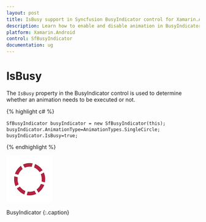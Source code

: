 ```yaml
---
layout: post
title: IsBusy support in Syncfusion BusyIndicator control for Xamarin.Android
description: Learn how to enable and disable animation in BusyIndicator
platform: Xamarin.Android
control: SfBusyIndicator
documentation: ug
---
```


# IsBusy

The `IsBusy` property in the BusyIndicator control is used to determine whether an animation needs to be executed or not.

{% highlight c# %}

	SfBusyIndicator busyIndicator = new SfBusyIndicator(this);
	busyIndicator.AnimationType=AnimationTypes.SingleCircle;
	busyIndicator.IsBusy=true;

{% endhighlight %}

![](images/IsBusy_img1.png)                                                                                                   

BusyIndicator
{:.caption}


